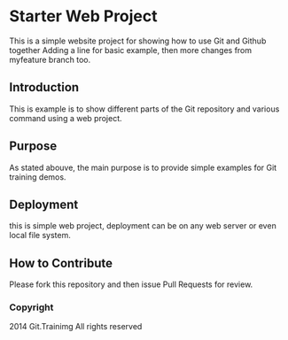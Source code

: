 # Starter Web Project

This is a simple website project for showing how to use Git and Github together
Adding a line for basic example, then more changes from myfeature branch too.

## Introduction

This is example is to show different parts of the Git repository and various command using a web project.

## Purpose

As stated abouve, the main purpose is to provide simple examples for Git training demos.

## Deployment

this is simple web project, deployment can be on any web server or even local file system.

## How to Contribute

Please fork this repository and then issue Pull Requests for review.

### Copyright

2014 Git.Trainimg
All rights reserved